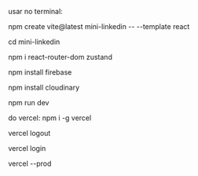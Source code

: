usar no terminal:

npm create vite@latest mini-linkedin -- --template react

cd mini-linkedin

npm i react-router-dom zustand

npm install firebase

npm install cloudinary

npm run dev

do vercel:
npm i -g vercel 

vercel logout    

vercel login

vercel --prod
